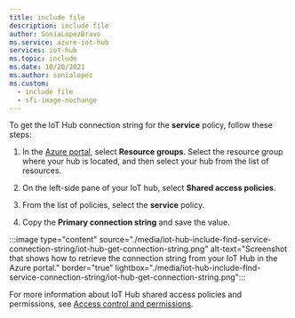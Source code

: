 ```yaml
---
title: include file
description: include file
author: SoniaLopezBravo
ms.service: azure-iot-hub
services: iot-hub
ms.topic: include
ms.date: 10/20/2021
ms.author: sonialopez
ms.custom:
  - include file
  - sfi-image-nochange
---
```

<!-- This tells how to get the connection string for the service shared access policy of your IoT hub -->

To get the IoT Hub connection string for the **service** policy, follow these steps:

1. In the [Azure portal](https://portal.azure.com), select **Resource groups**. Select the resource group where your hub is located, and then select your hub from the list of resources.

1. On the left-side pane of your IoT hub, select **Shared access policies**.

1. From the list of policies, select the **service** policy.

1. Copy the **Primary connection string** and save the value.

:::image type="content" source="./media/iot-hub-include-find-service-connection-string/iot-hub-get-connection-string.png" alt-text="Screenshot that shows how to retrieve the connection string from your IoT Hub in the Azure portal." border="true" lightbox="./media/iot-hub-include-find-service-connection-string/iot-hub-get-connection-string.png":::

For more information about IoT Hub shared access policies and permissions, see [Access control and permissions](../articles/iot-hub/iot-hub-dev-guide-sas.md#access-control-and-permissions).
